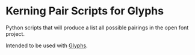 # Kerning Pair Scripts for Glyphs
Python scripts that will produce a list all possible pairings in the open font project. 

Intended to be used with [Glyphs](https://glyphsapp.com).